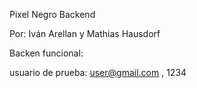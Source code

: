 Pixel Negro Backend 

Por: Iván Arellan y Mathias Hausdorf

Backen funcional: 

usuario de prueba: user@gmail.com , 1234 
